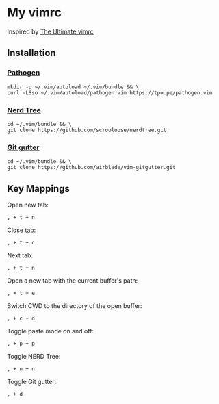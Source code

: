 # My vimrc
Inspired by [The Ultimate vimrc](https://github.com/amix/vimrc)

## Installation

### [Pathogen](https://github.com/tpope/vim-pathogen)
    mkdir -p ~/.vim/autoload ~/.vim/bundle && \
    curl -LSso ~/.vim/autoload/pathogen.vim https://tpo.pe/pathogen.vim

### [Nerd Tree](https://github.com/scrooloose/nerdtree)
    cd ~/.vim/bundle && \
    git clone https://github.com/scrooloose/nerdtree.git

### [Git gutter](https://github.com/airblade/vim-gitgutter)
    cd ~/.vim/bundle && \
    git clone https://github.com/airblade/vim-gitgutter.git

## Key Mappings

Open new tab:

    , + t + n

Close tab:

    , + t + c

Next tab:

    , + t + n

Open a new tab with the current buffer's path:

    , + t + e

Switch CWD to the directory of the open buffer:

    , + c + d

Toggle paste mode on and off:

    , + p + p

Toggle NERD Tree:

    , + n + n

Toggle Git gutter:

    , + d

